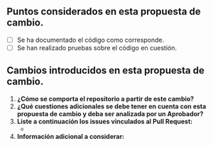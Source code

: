 ## Puntos considerados en esta propuesta de cambio.
- [ ] Se ha documentado el código como corresponde. <!-- _También se puede agregar comentarios sobre el código en los commits que esté agregando al presente PR_. -->
- [ ] Se han realizado pruebas sobre el código en cuestión. <!-- _Opcional: si cuenta con mas detalle, sírvase de informarlo en la sección de Información adicional a considerar_. -->

## Cambios introducidos en esta propuesta de cambio.
1. __¿Cómo se comporta el repositorio a partir de este cambio?__ 
1. __¿Qué cuestiones adicionales se debe tener en cuenta con esta propuesta de cambio y deba ser analizada por un Aprobador?__
1. __Liste a continuación los issues vinculados al Pull Request:__
    * <!-- Use la opción "Close #NumeroDeIssue" para que se cierren los issues vinculados a realizar el merge por un aprobador. -->
1. __Información adicional a considerar:__ 

<!-- Se puede asignar en este momento o mas adelante la o las personas que requieren de su análisis, y quienes están involucrados en este desarrollo puntual. Se puede etiquetar el tipo de problema o propuesta de mejora que se está proponiendo. Si existe un proyecto relacionado, por favor asígnelo. Si se relaciona con un objetivo existente, también puede referenciarlo ahora. -->